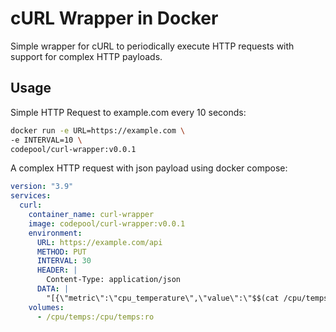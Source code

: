 # cURL Wrapper in Docker

Simple wrapper for cURL to periodically execute HTTP requests with support for complex HTTP payloads.

## Usage

Simple HTTP Request to example.com every 10 seconds:

```bash
docker run -e URL=https://example.com \
-e INTERVAL=10 \
codepool/curl-wrapper:v0.0.1
```

A complex HTTP request with json payload using docker compose:

```yml
version: "3.9"
services:
  curl:
    container_name: curl-wrapper
    image: codepool/curl-wrapper:v0.0.1
    environment:
      URL: https://example.com/api
      METHOD: PUT
      INTERVAL: 30
      HEADER: |
        Content-Type: application/json
      DATA: |
        "[{\"metric\":\"cpu_temperature\",\"value\":\"$$(cat /cpu/temps)\"}]"
    volumes:
      - /cpu/temps:/cpu/temps:ro
```

